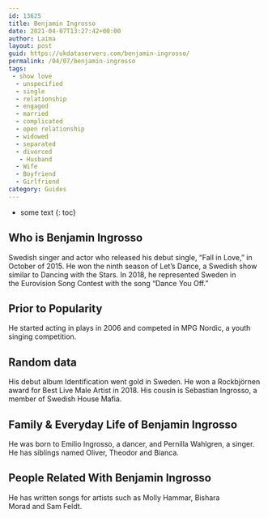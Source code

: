 ```yaml
---
id: 13625
title: Benjamin Ingrosso
date: 2021-04-07T13:27:42+00:00
author: Laima
layout: post
guid: https://ukdataservers.com/benjamin-ingrosso/
permalink: /04/07/benjamin-ingrosso
tags:
 - show love
  - unspecified
  - single
  - relationship
  - engaged
  - married
  - complicated
  - open relationship
  - widowed
  - separated
  - divorced
   - Husband
  - Wife
  - Boyfriend
  - Girlfriend
category: Guides
---
```


* some text
{: toc}


## Who is Benjamin Ingrosso
                  
                  
                  
Swedish singer and actor who released his debut single, &#8220;Fall in Love,&#8221; in October of 2015. He won the ninth season of Let&#8217;s Dance, a Swedish show similar to Dancing with the Stars. In 2018, he represented Sweden in the Eurovision Song Contest with the song &#8220;Dance You Off.&#8221; 
                  
              
            
              
            
                
                
                
## Prior to Popularity
                  
                  
                  
He started acting in plays in 2006 and competed in MPG Nordic, a youth singing competition.
                  
              
            
              
            
                
                
                
## Random data
                  
                  
                  
His debut album Identification went gold in Sweden. He won a Rockbjörnen award for Best Live Male Artist in 2018. His cousin is Sebastian Ingrosso, a member of Swedish House Mafia.
                  
              
            
              
            
                
                
                
## Family & Everyday Life of Benjamin Ingrosso
                  
                  
                  
He was born to Emilio Ingrosso, a dancer, and Pernilla Wahlgren, a singer. He has siblings named Oliver, Theodor and Bianca. 
                  
              
            
              
            
                
                
                
## People Related With Benjamin Ingrosso
                  
                  
                  
He has written songs for artists such as Molly Hammar, Bishara Morad and Sam Feldt.
                  
              
            
              
            
                
              
            
              
              
            
            
              
            
          
          
          